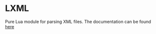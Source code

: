 LXML
====

Pure Lua module for parsing XML files.
The documentation can be found [here](https://milindsweb.amved.com/LXML.html)
